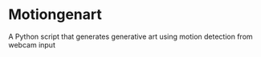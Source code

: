 # Motiongenart
A Python script that generates generative art using motion detection from webcam input

